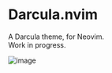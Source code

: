 # Darcula.nvim

A Darcula theme, for Neovim.  
Work in progress.

![image](https://github.com/tallestlegacy/darcula.nvim/assets/71118951/17a3d80b-cc48-4548-a27c-7ed1cd5f388c)
